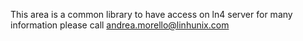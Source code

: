 This area is a common library to have access on ln4 server 
for many information please call andrea.morello@linhunix.com
